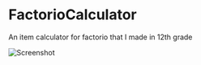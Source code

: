 # FactorioCalculator
An item calculator for factorio that I made in 12th grade

![Screenshot](https://rlsvarinskis.github.io/FactorioCalculator/screenshot.png)
